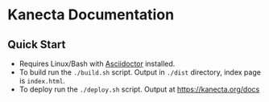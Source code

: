 # Kanecta Documentation

## Quick Start

- Requires Linux/Bash with [Asciidoctor](https://asciidoctor.org/) installed.
- To build run the `./build.sh` script.  Output in `./dist` directory, index page is `index.html`.
- To deploy run the `./deploy.sh` script.  Output at https://kanecta.org/docs